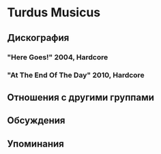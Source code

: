 # Turdus Musicus



## Дискография

### "Here Goes!" 2004, Hardcore



### "At The End Of The Day" 2010, Hardcore




## Отношения с другими группами


## Обсуждения


## Упоминания

